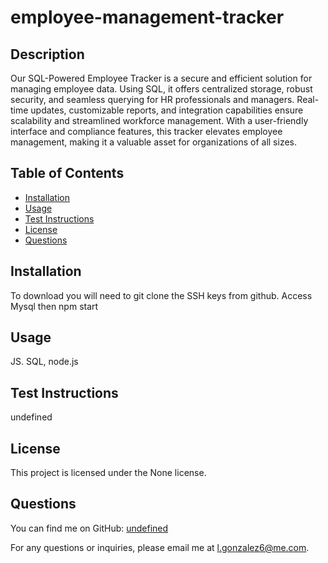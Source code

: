 
  # employee-management-tracker  
  
  ## Description
  Our SQL-Powered Employee Tracker is a secure and efficient solution for managing employee data. Using SQL, it offers centralized storage, robust security, and seamless querying for HR professionals and managers. Real-time updates, customizable reports, and integration capabilities ensure scalability and streamlined workforce management. With a user-friendly interface and compliance features, this tracker elevates employee management, making it a valuable asset for organizations of all sizes.
  
  ## Table of Contents
  - [Installation](#installation)
  - [Usage](#usage)
  - [Test Instructions](#test-instructions)
  - [License](#license)
  - [Questions](#questions)
  
  ## Installation
  To download you will need to git clone the SSH keys from github. Access Mysql then npm start
  
  ## Usage
  JS. SQL, node.js
  
  ## Test Instructions
  undefined
  
  ## License
  This project is licensed under the None license.
  
  ## Questions
  You can find me on GitHub: [undefined](https://github.com/undefined)
  
  For any questions or inquiries, please email me at l.gonzalez6@me.com.
  